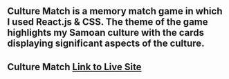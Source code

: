 ## Culture Match is a memory match game in which I used React.js & CSS. The theme of the game highlights my Samoan culture with the cards displaying significant aspects of the culture. 

## Culture Match [Link to Live Site](https://samoan-culture-react-matchgame.netlify.app/)



